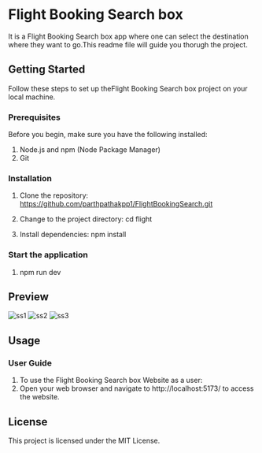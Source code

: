 #  Flight Booking Search box
It is a Flight Booking Search box app where one can select the destination where they want to go.This readme file will guide you thorugh the project.

## Getting Started

Follow these steps to set up theFlight Booking Search box project on your local machine.

### Prerequisites

Before you begin, make sure you have the following installed:

1. Node.js and npm (Node Package Manager)
2. Git

### Installation

1. Clone the repository:
   https://github.com/parthpathakpp1/FlightBookingSearch.git

2. Change to the project directory:
   cd flight

3. Install dependencies:
   npm install 

### Start the application

1. npm run dev

## Preview
![ss1](https://github.com/parthpathakpp1/FlightBookingSearch/assets/85991449/01b348b3-f618-430d-b27b-276ab37ec046)
![ss2](https://github.com/parthpathakpp1/FlightBookingSearch/assets/85991449/ca61ab2a-fd5b-46dd-bc31-ee746b14cc73)
![ss3](https://github.com/parthpathakpp1/FlightBookingSearch/assets/85991449/c39cad7a-bdad-4633-b282-ef60f3c9bae8)


## Usage

### User Guide

1. To use the Flight Booking Search box Website as a user:
2. Open your web browser and navigate to http://localhost:5173/ to access the website.

## License

This project is licensed under the MIT License.

